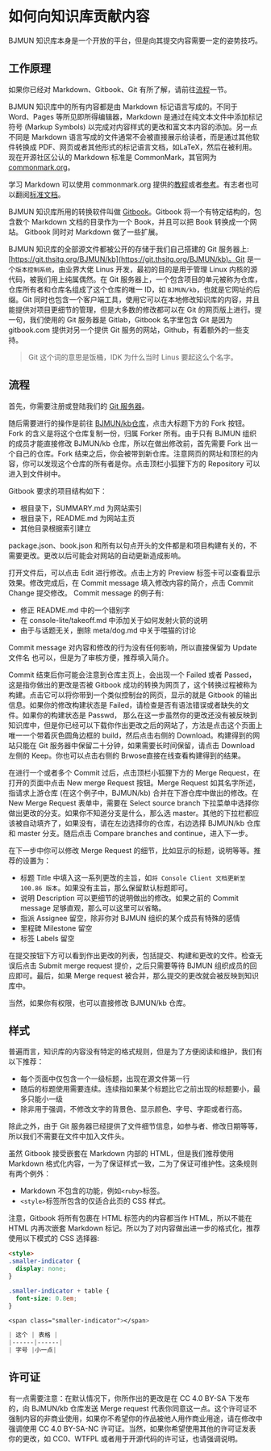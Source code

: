 # 如何向知识库贡献内容

BJMUN 知识库本身是一个开放的平台，但是向其提交内容需要一定的姿势技巧。

## 工作原理

如果你已经对 Markdown、Gitbook、Git 有所了解，请前往[流程](#流程)一节。

BJMUN 知识库中的所有内容都是由 Markdown 标记语言写成的。不同于 Word、Pages 等所见即所得编辑器，Markdown 是通过在纯文本文件中添加标记符号 (Markup Symbols) 以完成对内容样式的更改和富文本内容的添加。另一点不同是 Markdown 语言写成的文件通常不会被直接展示给读者，而是通过其他软件转换成 PDF、网页或者其他形式的标记语言文档，如LaTeX，然后在被利用。现在开源社区公认的 Markdown 标准是 CommonMark，其官网为[commonmark.org](commonmark.org)。

学习 Markdown 可以使用 commonmark.org 提供的[教程](http://commonmark.org/help/tutorial/)或者[参考](http://commonmark.org/help/)。有志者也可以翻阅[标准文档](http://spec.commonmark.org/)。

BJMUN 知识库所用的转换软件叫做 [Gitbook](https://www.gitbook.com/)。Gitbook 将一个有特定结构的，包含数个 Markdown 文档的目录作为一个 Book，并且可以把 Book 转换成一个网站。 Gitbook 同时对 Markdown 做了一些扩展。

BJMUN 知识库的全部源文件都被公开的存储于我们自己搭建的 Git 服务器上: [https://git.thsitg.org/BJMUN/kb](https://git.thsitg.org/BJMUN/kb)。Git 是一个`版本控制系统`，由业界大佬 Linus 开发，最初的目的是用于管理 Linux 内核的源代码，被我们用上纯属偶然。在 Git 服务器上，一个包含项目的单元被称为仓库，仓库所有者和仓库名组成了这个仓库的唯一 ID，如 `BJMUN/kb`，也就是它网址的后缀。Git 同时也包含一个客户端工具，使用它可以在本地修改知识库的内容，并且能提供对项目更细节的管理，但是大多数的修改都可以在 Git 的网页版上进行。提一句，我们使用的 Git 服务器是 Gitlab，Gitbook 名字里包含 Git 是因为 gitbook.com 提供对另一个提供 Git 服务的网站，Github，有着额外的一些支持。

> Git 这个词的意思是饭桶，IDK 为什么当时 Linus 要起这么个名字。

## 流程

首先，你需要注册或登陆我们的 [Git 服务器](https://git.thsitg.org/)。

随后需要进行的操作是前往 [BJMUN/kb仓库](https://git.thsitg.org/BJMUN/kb)，点击大标题下方的 Fork 按钮。Fork 的含义是将这个仓库复制一份，归属 Forker 所有。由于只有 BJMUN 组织的成员才能直接修改 BJMUN/kb 仓库，所以在做出修改前，首先需要 Fork 出一个自己的仓库。Fork 结束之后，你会被带到新仓库。注意网页的网址和顶栏的内容，你可以发现这个仓库的所有者是你。点击顶栏小狐狸下方的 Repository 可以进入到文件树中。

Gitbook 要求的项目结构如下：
- 根目录下，SUMMARY.md 为网站索引
- 根目录下，README.md 为网站主页
- 其他目录根据索引建立

package.json、book.json 和所有以句点开头的文件都是和项目构建有关的，不需要更改。更改以后可能会对网站的自动更新造成影响。

打开文件后，可以点击 Edit 进行修改。点击上方的 Preview 标签卡可以查看显示效果。修改完成后，在 Commit message 填入修改内容的简介，点击 Commit Change 提交修改。 Commit message 的例子有:

- 修正 README.md 中的一个错别字
- 在 console-lite/takeoff.md 中添加关于如何发射火箭的说明
- 由于与话题无关，删除 meta/dog.md 中关于喂猫的讨论

Commit message 对内容和修改的行为没有任何影响，所以直接保留为 Update 文件名 也可以，但是为了审核方便，推荐填入简介。

Commit 结束后你可能会注意到仓库主页上，会出现一个 Failed 或者 Passed，这是指你做出的更改是否被 Gitbook 成功的转换为网页了，这个转换过程被称为构建。点击它可以将你带到一个类似控制台的网页，显示的就是 Gitbook 的输出信息。如果你的修改构建状态是 Failed，请检查是否有语法错误或者缺失的文件。如果你的构建状态是 Passwd， 那么在这一步虽然你的更改还没有被反映到知识库中，但是你已经可以下载你作出更改之后的网站了，方法是点击这个页面上唯一一个带着灰色圆角边框的 build，然后点击右侧的 Download。构建得到的网站只能在 Git 服务器中保留二十分钟，如果需要长时间保留，请点击 Download 左侧的 Keep。你也可以点击右侧的 Brwose直接在线查看构建得到的结果。

在进行一个或者多个 Commit 过后，点击顶栏小狐狸下方的 Merge Request，在打开的页面中点击 New merge Request 按钮。Merge Request 如其名字所述，指请求上游仓库 (在这个例子中，BJMUN/kb) 合并在下游仓库中做出的修改。在 New Merge Request 表单中，需要在 Select source branch 下拉菜单中选择你做出更改的分支。如果你不知道分支是什么，那么选 master。其他的下拉栏都应该被自动填齐了，如果没有，请在左边选择你的仓库，右边选择 BJMUN/kb 仓库和 master 分支。随后点击 Compare branches and continue，进入下一步。

在下一步中你可以修改 Merge Request 的细节，比如显示的标题，说明等等。推荐的设置为：
- 标题 Title 中填入这一系列更改的主旨，如`将 Console Client 文档更新至 100.86 版本`。如果没有主旨，那么保留默认标题即可。
- 说明 Description 可以更细节的说明做出的修改。如果之前的 Commit message 足够直观，那么可以这里可以省略。
- 指派 Assignee 留空，除非你对 BJMUN 组织的某个成员有特殊的感情
- 里程碑 Milestone 留空
- 标签 Labels 留空

在提交按钮下方可以看到作出更改的列表，包括提交、构建和更改的文件。检查无误后点击 Submit merge request 提价，之后只需要等待 BJMUN 组织成员的回应即可。最后，如果 Merge request 被合并，那么提交的更改就会被反映到知识库中。

当然，如果你有权限，也可以直接修改 BJMUN/kb 仓库。

## 样式

普遍而言，知识库的内容没有特定的格式规则，但是为了方便阅读和维护，我们有以下推荐：

- 每个页面中仅包含一个一级标题，出现在源文件第一行
- 随后的标题使用需要连续。连续指如果某个标题比它之前出现的标题要小，最多只能小一级
- 除非用于强调，不修改文字的背景色、显示颜色、字号、字距或者行高。

除此之外，由于 Git 服务器已经提供了文件细节信息，如参与者、修改日期等等，所以我们不需要在文件中加入文件头。

虽然 Gitbook 接受嵌套在 Markdown 内部的 HTML，但是我们推荐使用 Markdown 格式化内容，一为了保证样式一致，二为了保证可维护性。这条规则有两个例外：
- Markdown 不包含的功能，例如`<ruby>`标签。
- `<style>`标签所包含的仅适合此页的 CSS 样式。

注意，Gitbook 将所有包裹在 HTML 标签内的内容都当作 HTML，所以不能在 HTML 内再次嵌套 Markdown 标记。所以为了对内容做出进一步的格式化，推荐使用以下模式的 CSS 选择器:

```html
<style>
.smaller-indicator {
  display: none;
}

.smaller-indicator + table {
  font-size: 0.8em;
}

<span class="smaller-indicator"></span>

| 这个 | 表格 |
|------|------|
| 字号 |小一点|

```

## 许可证

有一点需要注意：在默认情况下，你所作出的更改是在 CC 4.0 BY-SA 下发布的，向 BJMUN/kb 仓库发送 Merge request 代表你同意这一点。这个许可证不强制内容的非商业使用，如果你不希望你的作品被他人用作商业用途，请在修改中强调使用 CC 4.0 BY-SA-NC 许可证。当然，如果你希望使用其他的许可证发表你的更改，如 CC0、WTFPL 或者用于开源代码的许可证，也请强调说明。

